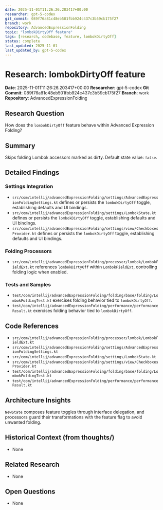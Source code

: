 ```yaml
---
date: 2025-11-01T11:26:26.203417+00:00
researcher: gpt-5-codex
git_commit: 089f76a81c48eb501fbb924c437c3b59cb175f27
branch: work
repository: AdvancedExpressionFolding
topic: "lombokDirtyOff feature"
tags: [research, codebase, feature, lombokDirtyOff]
status: complete
last_updated: 2025-11-01
last_updated_by: gpt-5-codex
---
```


# Research: lombokDirtyOff feature

**Date**: 2025-11-01T11:26:26.203417+00:00
**Researcher**: gpt-5-codex
**Git Commit**: 089f76a81c48eb501fbb924c437c3b59cb175f27
**Branch**: work
**Repository**: AdvancedExpressionFolding

## Research Question
How does the `lombokDirtyOff` feature behave within Advanced Expression Folding?

## Summary
Skips folding Lombok accessors marked as dirty. Default state value: `false`.

## Detailed Findings
### Settings Integration
- `src/com/intellij/advancedExpressionFolding/settings/AdvancedExpressionFoldingSettings.kt` defines or persists the `lombokDirtyOff` toggle, establishing defaults and UI bindings.
- `src/com/intellij/advancedExpressionFolding/settings/LombokState.kt` defines or persists the `lombokDirtyOff` toggle, establishing defaults and UI bindings.
- `src/com/intellij/advancedExpressionFolding/settings/view/CheckboxesProvider.kt` defines or persists the `lombokDirtyOff` toggle, establishing defaults and UI bindings.

### Folding Processors
- `src/com/intellij/advancedExpressionFolding/processor/lombok/LombokFieldExt.kt` references `lombokDirtyOff` within `LombokFieldExt`, controlling folding logic when enabled.

### Tests and Samples
- `test/com/intellij/advancedExpressionFolding/folding/base/folding/LombokFoldingTest.kt` exercises folding behavior tied to `lombokDirtyOff`.
- `test/com/intellij/advancedExpressionFolding/performance/performanceResult.kt` exercises folding behavior tied to `lombokDirtyOff`.

## Code References
- `src/com/intellij/advancedExpressionFolding/processor/lombok/LombokFieldExt.kt`
- `src/com/intellij/advancedExpressionFolding/settings/AdvancedExpressionFoldingSettings.kt`
- `src/com/intellij/advancedExpressionFolding/settings/LombokState.kt`
- `src/com/intellij/advancedExpressionFolding/settings/view/CheckboxesProvider.kt`
- `test/com/intellij/advancedExpressionFolding/folding/base/folding/LombokFoldingTest.kt`
- `test/com/intellij/advancedExpressionFolding/performance/performanceResult.kt`

## Architecture Insights
`NewState` composes feature toggles through interface delegation, and processors guard their transformations with the feature flag to avoid unwanted folding.

## Historical Context (from thoughts/)
- None

## Related Research
- None

## Open Questions
- None
